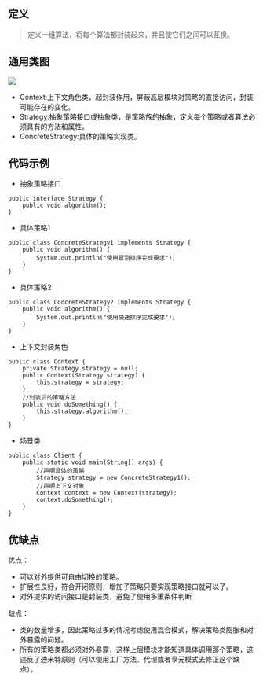 ## 定义

> 定义一组算法，将每个算法都封装起来，并且使它们之间可以互换。

## 通用类图

![](http://ww3.sinaimg.cn/large/0065HC85gw1f3dhb6mak0j30h308umyj.jpg)

* Context:上下文角色类，起封装作用，屏蔽高层模块对策略的直接访问，封装可能存在的变化。
* Strategy:抽象策略接口或抽象类，是策略族的抽象，定义每个策略或者算法必须具有的方法和属性。
* ConcreteStrategy:具体的策略实现类。

## 代码示例

* 抽象策略接口

```
public interface Strategy {
    public void algorithm();
}
```

* 具体策略1

```
public class ConcreteStrategy1 implements Strategy {
    public void algorithm() {
        System.out.println("使用冒泡排序完成要求");
    }
}
```

* 具体策略2

```
public class ConcreteStrategy2 implements Strategy {
    public void algorithm() {
        System.out.println("使用快速排序完成要求");
    }
}
```

* 上下文封装角色

```
public class Context {
    private Strategy strategy = null;
    public Context(Strategy strategy) {
        this.strategy = strategy;
    }
    //封装后的策略方法
    public void doSomething() {
        this.strategy.algorithm();
    }
}
```

* 场景类

```
public class Client {
    public static void main(String[] args) {
        //声明具体的策略
        Strategy strategy = new ConcreteStrategy1();
        //声明上下文对象
        Context context = new Context(strategy);
        context.doSomething();
    }
}
```

## 优缺点

优点：

* 可以对外提供可自由切换的策略。
* 扩展性良好，符合开闭原则，增加子策略只要实现策略接口就可以了。
* 对外提供的访问接口是封装类，避免了使用多重条件判断

缺点：

* 类的数量增多，因此策略过多的情况考虑使用混合模式，解决策略类膨胀和对外暴露的问题。
* 所有的策略类都必须对外暴露，这样上层模块才能知道具体调用那个策略，这违反了迪米特原则（可以使用工厂方法、代理或者享元模式去修正这个缺点）。